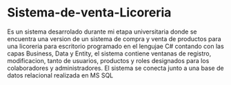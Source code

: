 ﻿# Sistema-de-venta-Licoreria

Es un sistema desarrolado durante mi etapa universitaria donde se encuentra una version de un sistema de compra y venta de productos para una licoreria para escritorio programado en el lengujae C# contando con las capas Business, Data y Entity, el sistema contiene ventanas de registro, modificacion, tanto de usuarios, productos y roles designados para los colaboradores y administradores.
El sistema se conecta junto a una base de datos relacional realizada en MS SQL
